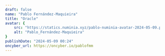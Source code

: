 ```yaml
---
draft: false
name: "Pablo Fernández-Maquieira"
title: "Oracle"
avatar: {
    src: "https://statics.numinia.xyz/pablo-numinia-avatar-2024-05-09.png",
    alt: "Pablo_Fernández-Maquieira"
}
publishDate: "2024-05-09 00:24"
oncyber_url: https://oncyber.io/pablofmm
---
```

